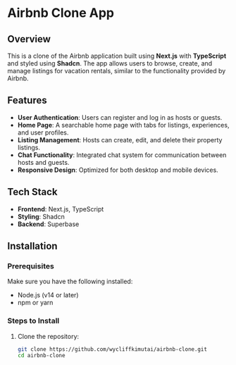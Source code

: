 # Airbnb Clone App

## Overview
This is a clone of the Airbnb application built using **Next.js** with **TypeScript** and styled using **Shadcn**. The app allows users to browse, create, and manage listings for vacation rentals, similar to the functionality provided by Airbnb.

## Features
- **User Authentication**: Users can register and log in as hosts or guests.
- **Home Page**: A searchable home page with tabs for listings, experiences, and user profiles.
- **Listing Management**: Hosts can create, edit, and delete their property listings.
- **Chat Functionality**: Integrated chat system for communication between hosts and guests.
- **Responsive Design**: Optimized for both desktop and mobile devices.

## Tech Stack
- **Frontend**: Next.js, TypeScript
- **Styling**: Shadcn
- **Backend**: Superbase

## Installation

### Prerequisites
Make sure you have the following installed:
- Node.js (v14 or later)
- npm or yarn

### Steps to Install
1. Clone the repository:
   ```bash
   git clone https://github.com/wycliffkimutai/airbnb-clone.git
   cd airbnb-clone
